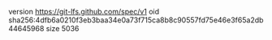 version https://git-lfs.github.com/spec/v1
oid sha256:4dfb6a0210f3eb3baa34e0a73f715ca8b8c90557fd75e46e3f65a2db44645968
size 5036
